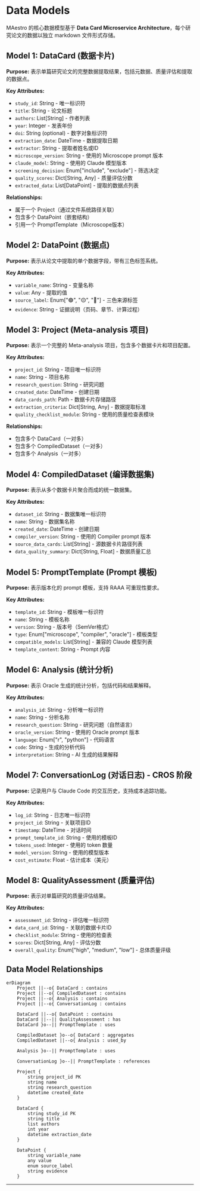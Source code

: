# Data Models

MAestro 的核心数据模型基于 **Data Card Microservice Architecture**，每个研究论文的数据以独立 markdown 文件形式存储。

## Model 1: DataCard (数据卡片)

**Purpose:** 表示单篇研究论文的完整数据提取结果，包括元数据、质量评估和提取的数据点。

**Key Attributes:**
- `study_id`: String - 唯一标识符
- `title`: String - 论文标题
- `authors`: List[String] - 作者列表
- `year`: Integer - 发表年份
- `doi`: String (optional) - 数字对象标识符
- `extraction_date`: DateTime - 数据提取日期
- `extractor`: String - 提取者姓名或ID
- `microscope_version`: String - 使用的 Microscope prompt 版本
- `claude_model`: String - 使用的 Claude 模型版本
- `screening_decision`: Enum["include", "exclude"] - 筛选决定
- `quality_scores`: Dict[String, Any] - 质量评估分数
- `extracted_data`: List[DataPoint] - 提取的数据点列表

**Relationships:**
- 属于一个 Project（通过文件系统路径关联）
- 包含多个 DataPoint（嵌套结构）
- 引用一个 PromptTemplate（Microscope版本）

## Model 2: DataPoint (数据点)

**Purpose:** 表示从论文中提取的单个数据字段，带有三色标签系统。

**Key Attributes:**
- `variable_name`: String - 变量名称
- `value`: Any - 提取的值
- `source_label`: Enum["🟢", "🟡", "🔴"] - 三色来源标签
- `evidence`: String - 证据说明（页码、章节、计算过程）

## Model 3: Project (Meta-analysis 项目)

**Purpose:** 表示一个完整的 Meta-analysis 项目，包含多个数据卡片和项目配置。

**Key Attributes:**
- `project_id`: String - 项目唯一标识符
- `name`: String - 项目名称
- `research_question`: String - 研究问题
- `created_date`: DateTime - 创建日期
- `data_cards_path`: Path - 数据卡片存储路径
- `extraction_criteria`: Dict[String, Any] - 数据提取标准
- `quality_checklist_module`: String - 使用的质量检查表模块

**Relationships:**
- 包含多个 DataCard（一对多）
- 包含多个 CompiledDataset（一对多）
- 包含多个 Analysis（一对多）

## Model 4: CompiledDataset (编译数据集)

**Purpose:** 表示从多个数据卡片聚合而成的统一数据集。

**Key Attributes:**
- `dataset_id`: String - 数据集唯一标识符
- `name`: String - 数据集名称
- `created_date`: DateTime - 创建日期
- `compiler_version`: String - 使用的 Compiler prompt 版本
- `source_data_cards`: List[String] - 源数据卡片路径列表
- `data_quality_summary`: Dict[String, Float] - 数据质量汇总

## Model 5: PromptTemplate (Prompt 模板)

**Purpose:** 表示版本化的 prompt 模板，支持 RAAA 可重现性要求。

**Key Attributes:**
- `template_id`: String - 模板唯一标识符
- `name`: String - 模板名称
- `version`: String - 版本号（SemVer格式）
- `type`: Enum["microscope", "compiler", "oracle"] - 模板类型
- `compatible_models`: List[String] - 兼容的 Claude 模型列表
- `template_content`: String - Prompt 内容

## Model 6: Analysis (统计分析)

**Purpose:** 表示 Oracle 生成的统计分析，包括代码和结果解释。

**Key Attributes:**
- `analysis_id`: String - 分析唯一标识符
- `name`: String - 分析名称
- `research_question`: String - 研究问题（自然语言）
- `oracle_version`: String - 使用的 Oracle prompt 版本
- `language`: Enum["r", "python"] - 代码语言
- `code`: String - 生成的分析代码
- `interpretation`: String - AI 生成的结果解释

## Model 7: ConversationLog (对话日志) - CROS 阶段

**Purpose:** 记录用户与 Claude Code 的交互历史，支持成本追踪功能。

**Key Attributes:**
- `log_id`: String - 日志唯一标识符
- `project_id`: String - 关联项目ID
- `timestamp`: DateTime - 对话时间
- `prompt_template_id`: String - 使用的模板ID
- `tokens_used`: Integer - 使用的 token 数量
- `model_version`: String - 使用的模型版本
- `cost_estimate`: Float - 估计成本（美元）

## Model 8: QualityAssessment (质量评估)

**Purpose:** 表示对单篇研究的质量评估结果。

**Key Attributes:**
- `assessment_id`: String - 评估唯一标识符
- `data_card_id`: String - 关联的数据卡片ID
- `checklist_module`: String - 使用的检查表
- `scores`: Dict[String, Any] - 评估分数
- `overall_quality`: Enum["high", "medium", "low"] - 总体质量评级

## Data Model Relationships

```mermaid
erDiagram
    Project ||--o{ DataCard : contains
    Project ||--o{ CompiledDataset : contains
    Project ||--o{ Analysis : contains
    Project ||--o{ ConversationLog : contains

    DataCard ||--o{ DataPoint : contains
    DataCard ||--|| QualityAssessment : has
    DataCard }o--|| PromptTemplate : uses

    CompiledDataset }o--o{ DataCard : aggregates
    CompiledDataset ||--o{ Analysis : used_by

    Analysis }o--|| PromptTemplate : uses

    ConversationLog }o--|| PromptTemplate : references

    Project {
        string project_id PK
        string name
        string research_question
        datetime created_date
    }

    DataCard {
        string study_id PK
        string title
        list authors
        int year
        datetime extraction_date
    }

    DataPoint {
        string variable_name
        any value
        enum source_label
        string evidence
    }
```

---
